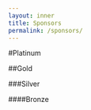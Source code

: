 ```yaml
---
layout: inner
title: Sponsors
permalink: /sponsors/
---
```

#Platinum

##Gold

###Silver

####Bronze

